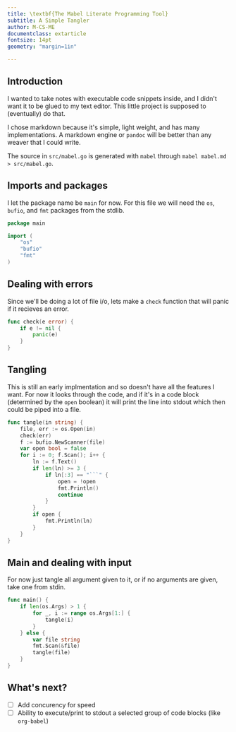 ```yaml
---
title: \textbf{The Mabel Literate Programming Tool}
subtitle: A Simple Tangler
author: M-CS-ME
documentclass: extarticle
fontsize: 14pt
geometry: "margin=1in"

---
```


## Introduction

I wanted to take notes with executable code snippets inside, and I didn't want it to be glued to my text editor. This little project is supposed to (eventually) do that.

I chose markdown because it's simple, light weight, and has many implementations. A markdown engine or `pandoc` will be better than any weaver that I could write.

The source in `src/mabel.go` is generated with `mabel` through `mabel mabel.md > src/mabel.go`.

## Imports and packages

I let the package name be `main` for now. For this file we will need the `os`, `bufio`, and `fmt` packages from the stdlib.

```go
package main

import (
	"os"
	"bufio"
	"fmt"
)
```

## Dealing with errors

Since we'll be doing a lot of file i/o, lets make a `check` function that will panic if it recieves an error.

```go
func check(e error) {
	if e != nil {
		panic(e)
	}
}
```

## Tangling

This is still an early implmentation and so doesn't have all the features I want. For now it looks through the code, and if it's in a code block (determined by the `open` boolean) it will print the line into stdout which then could be piped into a file.

```go
func tangle(in string) {
	file, err := os.Open(in)
	check(err)
	f := bufio.NewScanner(file)
	var open bool = false
	for i := 0; f.Scan(); i++ {
		ln := f.Text()
		if len(ln) >= 3 {
			if ln[:3] == "```" {
				open = !open
				fmt.Println()
				continue
			}
		}
		if open {
			fmt.Println(ln)
		}
	}
}
```

## Main and dealing with input

For now just tangle all argument given to it, or if no arguments are given, take one from stdin.

```go
func main() {
	if len(os.Args) > 1 {
		for _, i := range os.Args[1:] {
			tangle(i)
		}
	} else {
		var file string
		fmt.Scan(&file)
		tangle(file)
	}
}
```

## What's next?

- [ ] Add concurency for speed 
- [ ] Ability to execute/print to stdout a selected group of code blocks (like `org-babel`)
